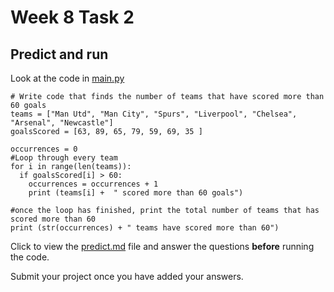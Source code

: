 # Week 8 Task 2

## Predict and run

Look at the code in [main.py](../main.py)

```python:
# Write code that finds the number of teams that have scored more than 60 goals
teams = ["Man Utd", "Man City", "Spurs", "Liverpool", "Chelsea", "Arsenal", "Newcastle"]
goalsScored = [63, 89, 65, 79, 59, 69, 35 ]

occurrences = 0
#Loop through every team
for i in range(len(teams)):
  if goalsScored[i] > 60:
    occurrences = occurrences + 1
    print (teams[i] +  " scored more than 60 goals")

#once the loop has finished, print the total number of teams that has scored more than 60
print (str(occurrences) + " teams have scored more than 60")
```

Click to view the [predict.md](../predict.md) file and answer the questions **before** running the code.

Submit your project once you have added your answers.
